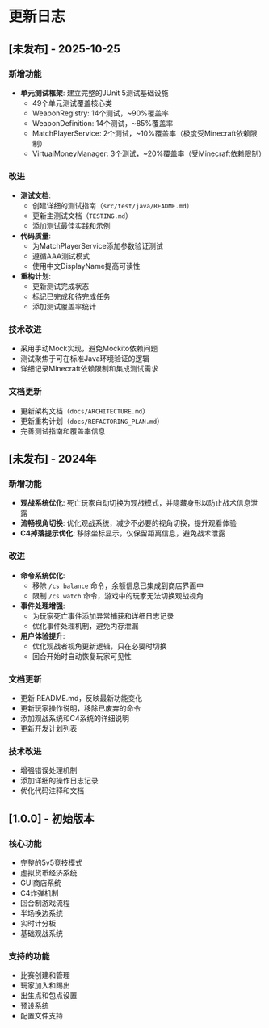 # 更新日志

## [未发布] - 2025-10-25

### 新增功能
- **单元测试框架**: 建立完整的JUnit 5测试基础设施
  - 49个单元测试覆盖核心类
  - WeaponRegistry: 14个测试，~90%覆盖率
  - WeaponDefinition: 14个测试，~85%覆盖率
  - MatchPlayerService: 2个测试，~10%覆盖率（极度受Minecraft依赖限制）
  - VirtualMoneyManager: 3个测试，~20%覆盖率（受Minecraft依赖限制）

### 改进
- **测试文档**: 
  - 创建详细的测试指南（`src/test/java/README.md`）
  - 更新主测试文档（`TESTING.md`）
  - 添加测试最佳实践和示例
- **代码质量**:
  - 为MatchPlayerService添加参数验证测试
  - 遵循AAA测试模式
  - 使用中文DisplayName提高可读性
- **重构计划**:
  - 更新测试完成状态
  - 标记已完成和待完成任务
  - 添加测试覆盖率统计

### 技术改进
- 采用手动Mock实现，避免Mockito依赖问题
- 测试聚焦于可在标准Java环境验证的逻辑
- 详细记录Minecraft依赖限制和集成测试需求

### 文档更新
- 更新架构文档（`docs/ARCHITECTURE.md`）
- 更新重构计划（`docs/REFACTORING_PLAN.md`）
- 完善测试指南和覆盖率信息

## [未发布] - 2024年

### 新增功能
- **观战系统优化**: 死亡玩家自动切换为观战模式，并隐藏身形以防止战术信息泄露
- **流畅视角切换**: 优化观战系统，减少不必要的视角切换，提升观看体验
- **C4掉落提示优化**: 移除坐标显示，仅保留距离信息，避免战术泄露

### 改进
- **命令系统优化**: 
  - 移除 `/cs balance` 命令，余额信息已集成到商店界面中
  - 限制 `/cs watch` 命令，游戏中的玩家无法切换观战视角
- **事件处理增强**:
  - 为玩家死亡事件添加异常捕获和详细日志记录
  - 优化事件处理机制，避免内存泄漏
- **用户体验提升**:
  - 优化观战者视角更新逻辑，只在必要时切换
  - 回合开始时自动恢复玩家可见性

### 文档更新
- 更新 README.md，反映最新功能变化
- 更新玩家操作说明，移除已废弃的命令
- 添加观战系统和C4系统的详细说明
- 更新开发计划列表

### 技术改进
- 增强错误处理机制
- 添加详细的操作日志记录
- 优化代码注释和文档

## [1.0.0] - 初始版本

### 核心功能
- 完整的5v5竞技模式
- 虚拟货币经济系统
- GUI商店系统
- C4炸弹机制
- 回合制游戏流程
- 半场换边系统
- 实时计分板
- 基础观战系统

### 支持的功能
- 比赛创建和管理
- 玩家加入和踢出
- 出生点和包点设置
- 预设系统
- 配置文件支持

